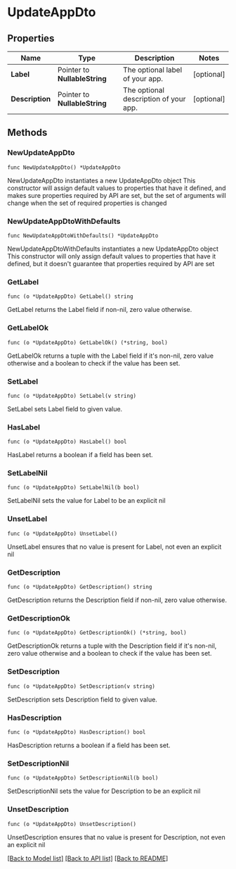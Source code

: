 # UpdateAppDto

## Properties

Name | Type | Description | Notes
------------ | ------------- | ------------- | -------------
**Label** | Pointer to **NullableString** | The optional label of your app. | [optional] 
**Description** | Pointer to **NullableString** | The optional description of your app. | [optional] 

## Methods

### NewUpdateAppDto

`func NewUpdateAppDto() *UpdateAppDto`

NewUpdateAppDto instantiates a new UpdateAppDto object
This constructor will assign default values to properties that have it defined,
and makes sure properties required by API are set, but the set of arguments
will change when the set of required properties is changed

### NewUpdateAppDtoWithDefaults

`func NewUpdateAppDtoWithDefaults() *UpdateAppDto`

NewUpdateAppDtoWithDefaults instantiates a new UpdateAppDto object
This constructor will only assign default values to properties that have it defined,
but it doesn't guarantee that properties required by API are set

### GetLabel

`func (o *UpdateAppDto) GetLabel() string`

GetLabel returns the Label field if non-nil, zero value otherwise.

### GetLabelOk

`func (o *UpdateAppDto) GetLabelOk() (*string, bool)`

GetLabelOk returns a tuple with the Label field if it's non-nil, zero value otherwise
and a boolean to check if the value has been set.

### SetLabel

`func (o *UpdateAppDto) SetLabel(v string)`

SetLabel sets Label field to given value.

### HasLabel

`func (o *UpdateAppDto) HasLabel() bool`

HasLabel returns a boolean if a field has been set.

### SetLabelNil

`func (o *UpdateAppDto) SetLabelNil(b bool)`

 SetLabelNil sets the value for Label to be an explicit nil

### UnsetLabel
`func (o *UpdateAppDto) UnsetLabel()`

UnsetLabel ensures that no value is present for Label, not even an explicit nil
### GetDescription

`func (o *UpdateAppDto) GetDescription() string`

GetDescription returns the Description field if non-nil, zero value otherwise.

### GetDescriptionOk

`func (o *UpdateAppDto) GetDescriptionOk() (*string, bool)`

GetDescriptionOk returns a tuple with the Description field if it's non-nil, zero value otherwise
and a boolean to check if the value has been set.

### SetDescription

`func (o *UpdateAppDto) SetDescription(v string)`

SetDescription sets Description field to given value.

### HasDescription

`func (o *UpdateAppDto) HasDescription() bool`

HasDescription returns a boolean if a field has been set.

### SetDescriptionNil

`func (o *UpdateAppDto) SetDescriptionNil(b bool)`

 SetDescriptionNil sets the value for Description to be an explicit nil

### UnsetDescription
`func (o *UpdateAppDto) UnsetDescription()`

UnsetDescription ensures that no value is present for Description, not even an explicit nil

[[Back to Model list]](../README.md#documentation-for-models) [[Back to API list]](../README.md#documentation-for-api-endpoints) [[Back to README]](../README.md)


